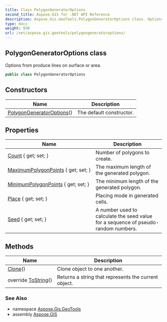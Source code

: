 ```yaml
---
title: Class PolygonGeneratorOptions
second_title: Aspose.GIS for .NET API Reference
description: Aspose.Gis.GeoTools.PolygonGeneratorOptions class. Options from produce lines on surface or area
type: docs
weight: 930
url: /net/aspose.gis.geotools/polygongeneratoroptions/
---
```

## PolygonGeneratorOptions class

Options from produce lines on surface or area.

```csharp
public class PolygonGeneratorOptions
```

## Constructors

| Name | Description |
| --- | --- |
| [PolygonGeneratorOptions](polygongeneratoroptions/)() | The default constructor. |

## Properties

| Name | Description |
| --- | --- |
| [Count](../../aspose.gis.geotools/polygongeneratoroptions/count/) { get; set; } | Number of polygons to create. |
| [MaximumPolygonPoints](../../aspose.gis.geotools/polygongeneratoroptions/maximumpolygonpoints/) { get; set; } | The maximum length of the generated polygon. |
| [MinimumPolygonPoints](../../aspose.gis.geotools/polygongeneratoroptions/minimumpolygonpoints/) { get; set; } | The minimum length of the generated polygon. |
| [Place](../../aspose.gis.geotools/polygongeneratoroptions/place/) { get; set; } | Placing mode in generated cells. |
| [Seed](../../aspose.gis.geotools/polygongeneratoroptions/seed/) { get; set; } | A number used to calculate the seed value for a sequence of pseudo-random numbers. |

## Methods

| Name | Description |
| --- | --- |
| [Clone](../../aspose.gis.geotools/polygongeneratoroptions/clone/)() | Clone object to one another. |
| override [ToString](../../aspose.gis.geotools/polygongeneratoroptions/tostring/)() | Returns a string that represents the current object. |

### See Also

* namespace [Aspose.Gis.GeoTools](../../aspose.gis.geotools/)
* assembly [Aspose.GIS](../../)


